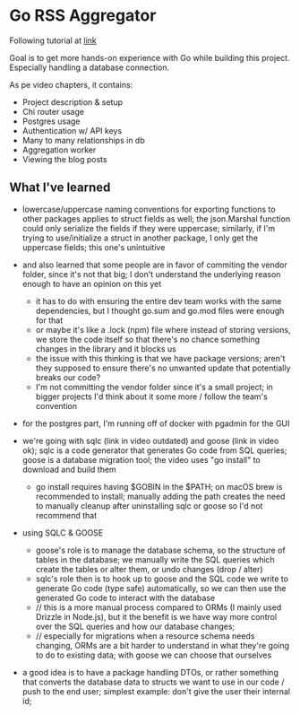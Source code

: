 # Go RSS Aggregator

Following tutorial at [link](https://www.youtube.com/watch?v=un6ZyFkqFKo&t=31155s)

Goal is to get more hands-on experience with Go while building this project. Especially handling a database connection.

As pe video chapters, it contains:

- Project description & setup
- Chi router usage
- Postgres usage
- Authentication w/ API keys
- Many to many relationships in db
- Aggregation worker
- Viewing the blog posts

## What I've learned

- lowercase/uppercase naming conventions for exporting functions to other packages applies to struct fields as well; the json.Marshal function could only serialize the fields if they were uppercase; similarly, if I'm trying to use/initialize a struct in another package, I only get the uppercase fields; this one's unintuitive
- and also learned that some people are in favor of commiting the vendor folder, since it's not that big; I don't understand the underlying reason enough to have an opinion on this yet

  - it has to do with ensuring the entire dev team works with the same dependencies, but I thought go.sum and go.mod files were enough for that
  - or maybe it's like a .lock (npm) file where instead of storing versions, we store the code itself so that there's no chance something changes in the library and it blocks us
  - the issue with this thinking is that we have package versions; aren't they supposed to ensure there's no unwanted update that potentially breaks our code?
  - I'm not committing the vendor folder since it's a small project; in bigger projects I'd think about it some more / follow the team's convention

- for the postgres part, I'm running off of docker with pgadmin for the GUI
- we're going with sqlc (link in video outdated) and goose (link in video ok); sqlc is a code generator that generates Go code from SQL queries; goose is a database migration tool; the video uses "go install" to download and build them

  - go install requires having $GOBIN in the $PATH; on macOS brew is recommended to install; manually adding the path creates the need to manually cleanup after uninstalling sqlc or goose so I'd not recommend that

- using SQLC & GOOSE
  - goose's role is to manage the database schema, so the structure of tables in the database; we manually write the SQL queries which create the tables or alter them, or undo changes (drop / alter)
  - sqlc's role then is to hook up to goose and the SQL code we write to generate Go code (type safe) automatically, so we can then use the generated Go code to interact with the database
  - // this is a more manual process compared to ORMs (I mainly used Drizzle in Node.js), but it the benefit is we have way more control over the SQL queries and how our database changes;
  - // especially for migrations when a resource schema needs changing, ORMs are a bit harder to understand in what they're going to do to existing data; with goose we can choose that ourselves
- a good idea is to have a package handling DTOs, or rather something that converts the database data to structs we want to use in our code / push to the end user; simplest example: don't give the user their internal id;
